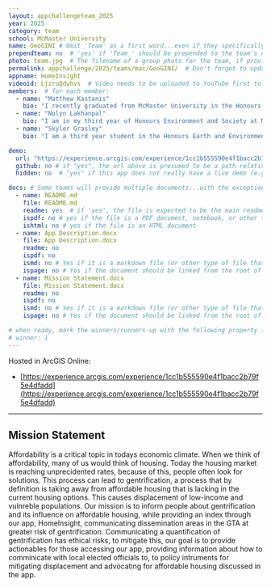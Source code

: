 ```yaml
---
layout: appchallengeteam_2025
year: 2025
category: team
school: McMaster University
name: GeoGINI # Omit 'Team' as a first word...even if they specifically named themselves "Team X"
prependteam: no  # 'yes' if 'Team_' should be prepended to the team's name (i.e., they specifically named themselves "Team X" instead of just "X")
photo: team.jpg  # The filename of a group photo for the team, if provided (e.g., team.jpg)...expected to be located inside the images folder in the team's repo.
permalink: appchallenge/2025/teams/mac/GeoGINI/  # Don't forget to update the school short-code in the URL...
appname: HomeInsight
videoid: LjzruQdyhvs  # Video needs to be uploaded to YouTube first to get this ID
members:  # for each member:
  - name: "Matthew Kastanis"
    bio: "I recently graduated from McMaster University in the Honours Environmental Science program with a focus in Geographic Information Systems (GIS). I am passionate about GIS because of its ability to solve complex challenges at different scales, such as natural disasters. Outside of my academic work, I love learning how to garden, rock climbing with friends, and enjoying walks with my family."
  - name: "Nolyn Lakhanpal"
    bio: "I am in my third year of Honours Environment and Society at McMaster University. As part of my studies I am also pursuing a concurrent certificate in Geographic Information Systems (GIS) and a Minor in Philosophy. During my undergrad experience I have had the privilege to be a teaching assistant for the introductory course to GIS at McMaster. Working in this area has been both interesting and fulfilling. Outside McMaster, I am a soccer coach pursuing high-level qualification for coaching in Canada."
  - name: "Skyler Grasley"
    bio: "I am a third year student in the Honours Earth and Environmental Sciences Co-op program at McMaster University, and currently in a GIS Co-op with the Department of Fisheries and Oceans. My four major areas of study are Petrology, Geophysics, Astrophysics, and GIS. I enjoy playing D&D, playing piano and clarinet, and composing baroque orchestra pieces."

demo:
  url: "https://experience.arcgis.com/experience/1cc1b555590e4f1bacc2b79f5e4dfadd"  # A relative path if hosted from the team's folder in the GitHub repo, otherwise a full url (and specify "no" for the github property below)
  github: no # if "yes", the url above is presumed to be a path relative to the gh_pages URL for the team in GitHub...otherwise, a full URL is expected.
  hidden: no  # "yes" if this app does not really have a live demo (e.g., mobile/AppStudio apps)

docs: # Some teams will provide multiple documents...with the exception of the README.md, these are generally expected to be in a docs/ subfolder of their repo
  - name: README.md
    file: README.md
    readme: yes  # if 'yes', the file is expected to be the main readme document at the root of the team's repository
    ispdf: no # yes if the file is a PDF document, notebook, or other type of file (since the filename will need to be appended to the URL)
    ishtml: no # yes if the file is an HTML document
  - name: App Description.docx
    file: App Description.docx
    readme: no
    ispdf: no
    ismd: no # Yes if it is a markdown file (or other type of file that can be previewed in GitHub)
    ispage: no # Yes if the document should be linked from the root of the repo, otherwise it is expected to be in the /docs subfolder
  - name: Mission Statement.docx
    file: Mission Statement.docx
    readme: no
    ispdf: no
    ismd: no # Yes if it is a markdown file (or other type of file that can be previewed in GitHub)
    ispage: no # Yes if the document should be linked from the root of the repo, otherwise it is expected to be in the /docs subfolder

# when ready, mark the winners/runners-up with the following property (1, 2 or 3 for winners and first/second runners-up):
# winner: 1
---
```


Hosted in ArcGIS Online:

- [https://experience.arcgis.com/experience/1cc1b555590e4f1bacc2b79f5e4dfadd](https://experience.arcgis.com/experience/1cc1b555590e4f1bacc2b79f5e4dfadd)

---

## Mission Statement

Affordability is a critical topic in todays economic climate. When we think of affordability, many of us would think of housing. Today the housing market is reaching unprecidented rates, because of this, people often look for solutions. This process can lead to gentrification, a process that by definition is taking away from affordable housing that is lacking in the current housing options. This causes displacement of low-income and vulnreble populations. Our mission is to inform people about gentrification and its influence on affordable housing, while providing an index through our app, HomeInsight, communicating dissemination areas in the GTA at greater risk of gentrification. Communicating a quantification of gentrification has ethical risks, to mitigate this, our goal is to provide actionables for those accessing our app, providing information about how to comminicate with local elected officials to, to policy intruments for mitigating displacement and advocating for affordable housing discussed in the app.
